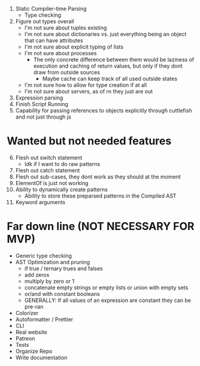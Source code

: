 1. Static Compiler-time Parsing
   - Type checking
2. Figure out types overall
   - I'm not sure about tuples existing
   - I'm not sure about dictionaries vs. just everything being an object that can have attributes
   - I'm not sure about explicit typing of lists
   - I'm not sure about processes
     - The only concrete difference between them would be laziness of execution and caching of return values, but only if they dont draw from outside sources
       - Maybe cache can keep track of all used outside states
   - I'm not sure how to allow for type creation if at all
   - I'm not sure about servers, as of rn they just are out
3. Expression parsing
4. Finish Script Running
5. Capability for passing references to objects explicitly through cuttlefish and not just through js

# Wanted but not needed features

6. Flesh out switch statement
   - Idk if I want to do raw patterns
7. Flesh out catch statement
8. Flesh out sub-cases, they dont work as they should at the moment
9. ElementOf is just not working
10. Ability to dynamically create patterns
    - Ability to store these preparsed patterns in the Compiled AST
11. Keyword arguments

# Far down line (NOT NECESSARY FOR MVP)

- Generic type checking
- AST Optimization and pruning
  - if true / ternary trues and falses
  - add zeros
  - multiply by zero or 1
  - concatenate empty strings or empty lists or union with empty sets
  - or/and with constant booleans
  - GENERALLY: If all values of an expression are constant they can be pre-ran
- Colorizer
- Autoformatter / Prettier
- CLI
- Real website
- Patreon
- Tests
- Organize Repo
- Write documentation
